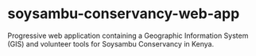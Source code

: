 # soysambu-conservancy-web-app
Progressive web application containing a Geographic Information System (GIS) and volunteer tools for Soysambu Conservancy in Kenya.
